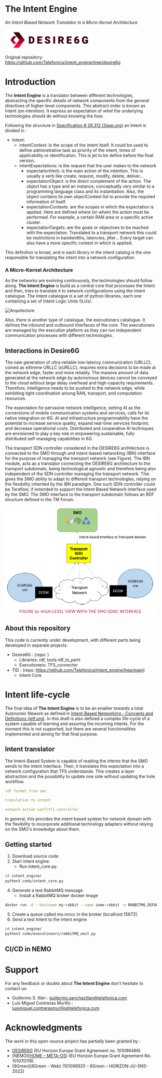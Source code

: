 # The Intent Engine
*An Intent Based Network Translator in a Micro-Kernel Architecture*

![logo](attached/desire_logo.png)

Original repository: https://github.com/Telefonica/intent_engine/tree/desire6g
# Introduction

The **Intent Engine** is a translator between different technologies, abstracting the specific details of network components from the general directives of higher-level components. This abstract order is known as Intent (*an intention*). It express an expectation of *what* the underlying technologies should do without knowing the *how*. 

Following the structure in [Specification # 28.312 (3gpp.org)](https://portal.3gpp.org/desktopmodules/Specifications/SpecificationDetails.aspx?specificationId=3554) an Intent is divided in :
- Intent:
  - intentContext: Is the scope of the intent itself. It could be used to define administrative task as priority of the intent, times of applicability or identification. This is jet to be define before the final version.
  - intentExpectations: is the request that the user makes to the network
    - expectationVerb: is the main action of the intention. This is usually a verb like create, request, modify, delete, deliver…
    - expectationObject: is the direct complement of the action. The object has a type and an instance, conceptually very similar to a programming language class and its instantiation. Also, the object contains its own objectContext list to provide the required information of itself.
    - expectationContexts: are the scopes in which the expectation is applied. Here are defined where (or when) the action must be performed. For example, a certain RAN area or a specific active cluster.
    - expectationTargets: are the goals or objectives to be reached with the expectation. Translated to a transport network this could be restrictions in bandwidths, latencies, jitter… Every target can also have a more specific context in which is applied.

This definition is broad, and is each library in the intent catalog is the one responsible for translating the intent into a network configuration. 

### A Micro-Kernel Architecture

As the networks are evolving continuously, the technologies should follow along. **The Intent Engine** is build as a central core that processes the Intent and then, tries to translate it to network configurations using the intent catalogue. The intent catalogue is a set of python libraries, each one containing a set of Intent Logic Units (ILUs). 

![Arquitecture](attached/Intent_translation_in_Desire6g.png)

Also, there is another type of catalogue, the executioners catalogue. It defines the inbound and outbound interfaces of the core. The executioners are managed by the execution platform as they can run independent communication processes with different technologies.

## Interactions in Desire6G

The new generation of ultra-reliable low-latency communication (URLLC), coined as eXtreme URLLC (xURLLC), requires extra decisions to be made at the network edge, faster and more reliably. The massive amount of data generated at the network edge by autonomous devices cannot be conveyed to the cloud without large delay overhead and high-capacity requirements. Therefore, intelligence needs to be pushed to the network edge, while exhibiting tight coordination among RAN, transport, and computation resources.

The expectation for pervasive network intelligence, setting AI as the cornerstone of mobile communication systems and services, calls for its native integration on 6G. AI and infrastructure programmability have the potential to increase service quality, expand real-time services footprint, and decrease operational costs. Distributed and cooperative AI techniques are envisioned to play a key role in empowering sustainable, fully distributed self-managing capabilities in 6G.

The transport SDN controller considered in the DESIRE6G architecture is connected to the SMO through and intent-based networking (IBN) interface for the purpose of managing the transport network (see Figure). The IBN module, acts as a translator connecting the DESIRE6G architecture to the transport subdomain, being technological agnostic and therefore being also independent of the SDN controller managing the transport network. This gives the SMO ability to adapt to different transport technologies, relying on the flexibility inherited by the IBN paradigm. One such SDN controller could be Teraflow, if extended to support the Intent Based Network interface used by the SMO. The SMO interface to the transport subdomain follows an RDF structure defined in the TM Forum. 

![archiDesire](attached/desire.png)

## About this repository

This code is currently under development, with different parts being developed in separate projects. 
- Desire6G : (repo: )
	- Libraries: rdf, tools.rdf_to_yaml
	- Executioners: TFS_connector
- TID : (repo: https://github.com/Telefonica/intent_engine/tree/main)
	- Intent Core

# Intent life-cycle

The final idea of **The Intent Engine** is to be an enabler towards a total Autonomic Nework as defined in [Intent-Based Networking - Concepts and Definitions (ietf.org)](https://www.ietf.org/archive/id/draft-irtf-nmrg-ibn-concepts-definitions-05.html#name-lifecycle-2).  In this draft is also defined a complex life-cycle of a system capable of learning and assuring the incoming Intents. For the moment this is not supported, but there are several functionalities implemented and aiming for that final purpose.
## Intent translator

The Intent-Based System is capable of reading the intents that the SMO sends to the intent interface. Then, it translates this expectation into a network configuration that TFS understands. This creates a layer abstraction and the possibility to update one side without updating the hole workflow.

```yaml
rdf format from smo
```

```yaml
translation to intent
```

```yaml
network action ietf/tfs controller
```
In general, this provides the intent based system for network domain with the flexibility to incorporate additional technology adapters without relying on the SMO's knowledge about them.


<!-- ## Intent classification -->

## Getting started

1. Download source code.
2. Start intent engine:
	- Run intent_core.py. 
```bash
cd intent_engine/
python3 code/intent_core.py
```

4. Generate a test RabbitMQ message
	- Install a RabbitMQ broker docker image
```bash
docker run -d --hostname my-rabbit --name some-rabbit -e RABBITMQ_DEFAULT_VHOST=my_vhost rabbitmq:3-management
```
5. Create a queue called mo.mncc in the broker (localhost:15672).
6. Send a test Intent to the intent engine
```bash
cd intent_engine/
python3 code/executioners/rabbitMQ_emit.py
```
## CI/CD in NEMO

# Support

For any feedback or doubts about **The Intent Engine** don't hesitate to contact us:
- Guillermo S. Illán : guillermo.sanchezillan@telefonica.com
- Luis Miguel Contreras Murillo : luismiguel.contrerasmurillo@telefonica.com
# Acknowledgments

The work in this open-source project has partially been granted by :
- [DESIRE6G](https://desire6g.eu/) (EU Horizon Europe Grant Agreement no. 101096466)
- [NEMO]([HOME - META-OS](https://meta-os.eu/)) (EU Horizon Europe Grant Agreement No. 101070118).
- [6Green](6Green - Web) (101096925 – 6Green – HORIZON-JU-SNS-2022)
